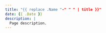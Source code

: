 ```yaml
---
title: "{{ replace .Name "-" " " | title }}"
date: {{ .Date }}
description: |
  Page description.
---
```

